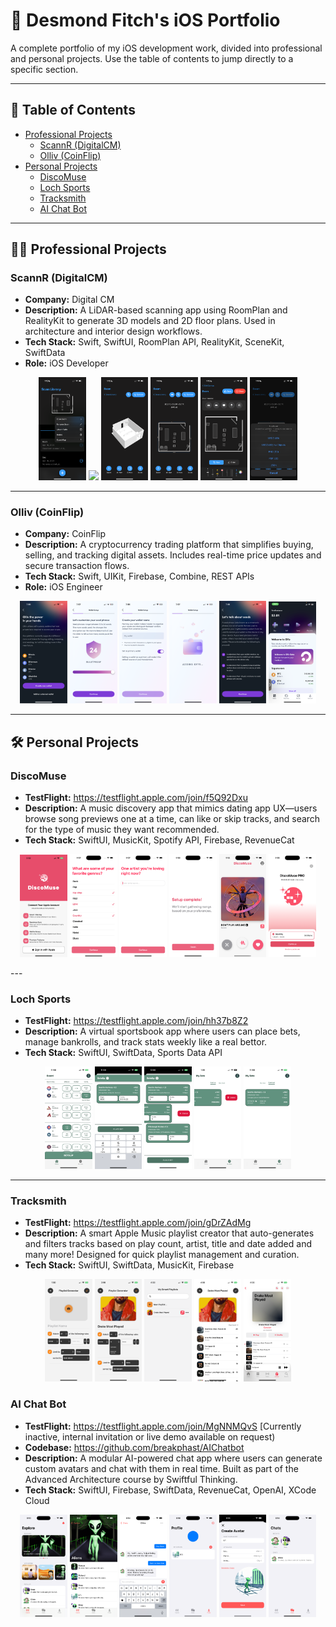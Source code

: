 # 📁 Desmond Fitch's iOS Portfolio

A complete portfolio of my iOS development work, divided into professional and personal projects. Use the table of contents to jump directly to a specific section.

---

## 📌 Table of Contents
- [Professional Projects](#professional-projects)
  - [ScannR (DigitalCM)](#scannr-digital-cm)
  - [Olliv (CoinFlip)](#olliv-coinflip)
- [Personal Projects](#personal-projects)
  - [DiscoMuse](#discomuse)
  - [Loch Sports](#loch-sports)
  - [Tracksmith](#tracksmith)
  - [AI Chat Bot](#ai-chat-bot)

---

## 🧑‍💼 Professional Projects

### ScannR (DigitalCM)
- **Company:** Digital CM  
- **Description:** A LiDAR-based scanning app using RoomPlan and RealityKit to generate 3D models and 2D floor plans. Used in architecture and interior design workflows.  
- **Tech Stack:** Swift, SwiftUI, RoomPlan API, RealityKit, SceneKit, SwiftData  
- **Role:** iOS Developer

<p align="center">
  <img src="screenshots/scannr7.PNG" width="15%" />
  <img src="screenshots/scannr1.PNG" width="15%" />
  <img src="screenshots/scannr6.PNG" width="15%" />
  <img src="screenshots/scannr4.PNG" width="15%" />
  <img src="screenshots/scannr3.PNG" width="15%" />
  <img src="screenshots/scannr2.PNG" width="15%" />
</p>

---

### Olliv (CoinFlip)
- **Company:** CoinFlip  
- **Description:** A cryptocurrency trading platform that simplifies buying, selling, and tracking digital assets. Includes real-time price updates and secure transaction flows.  
- **Tech Stack:** Swift, UIKit, Firebase, Combine, REST APIs  
- **Role:** iOS Engineer

<p align="center">
  <img src="screenshots/coin6.PNG" width="15%" />
  <img src="screenshots/coin5.PNG" width="15%" />
  <img src="screenshots/coin2.PNG" width="15%" />
  <img src="screenshots/coin1.PNG" width="15%" />
  <img src="screenshots/coin3.PNG" width="15%" />
  <img src="screenshots/coin4.PNG" width="15%" />
</p>

---

## 🛠️ Personal Projects

### DiscoMuse
- **TestFlight:** https://testflight.apple.com/join/f5Q92Dxu
- **Description:** A music discovery app that mimics dating app UX—users browse song previews one at a time, can like or skip tracks, and search for the type of music they want recommended.
- **Tech Stack:** SwiftUI, MusicKit, Spotify API, Firebase, RevenueCat
  
<p align="center">
  <img src="screenshots/disco1.PNG" width="15%" />
  <img src="screenshots/disco3.png" width="15%" />
  <img src="screenshots/disco4.png" width="15%" />
  <img src="screenshots/disco5.png" width="15%" />
  <img src="screenshots/Simulator Screenshot - iPhone 16 Pro - 2025-04-16 at 15.55.27.png" width="15%" />
  <img src="screenshots/disco6.png" width="15%" />
</p>
---

### Loch Sports
- **TestFlight:** https://testflight.apple.com/join/hh37b8Z2
- **Description:** A virtual sportsbook app where users can place bets, manage bankrolls, and track stats weekly like a real bettor.  
- **Tech Stack:** SwiftUI, SwiftData, Sports Data API
  
<p align="center">
  <img src="screenshots/loch7.PNG" width="15%" />
  <img src="screenshots/loch2.PNG" width="15%" />
  <img src="screenshots/loch6.PNG" width="15%" />
  <img src="screenshots/loch5.PNG" width="15%" />
  <img src="screenshots/loch3.PNG" width="15%" />
</p>

---

### Tracksmith
- **TestFlight:** https://testflight.apple.com/join/gDrZAdMg
- **Description:** A smart Apple Music playlist creator that auto-generates and filters tracks based on play count, artist, title and date added and many more! Designed for quick playlist management and curation.  
- **Tech Stack:** SwiftUI, SwiftData, MusicKit, Firebase

<p align="center">
  <img src="screenshots/loch1.PNG" width="15%" />
  <img src="screenshots/smith1.PNG" width="15%" />
  <img src="screenshots/smith2.PNG" width="15%" />
  <img src="screenshots/smith3.PNG" width="15%" />
  <img src="screenshots/smith4.PNG" width="15%" />
</p>

### AI Chat Bot
- **TestFlight:** https://testflight.apple.com/join/MgNNMQvS [Currently inactive, internal invitation or live demo available on request)
- **Codebase:** https://github.com/breakphast/AIChatbot
- **Description:** A modular AI-powered chat app where users can generate custom avatars and chat with them in real time. Built as part of the Advanced Architecture course by Swiftful Thinking.  
- **Tech Stack:** SwiftUI, Firebase, SwiftData, RevenueCat, OpenAI, XCode Cloud

<p align="center">
  <img src="screenshots/chat5.png" width="15%" />
  <img src="screenshots/chat2.png" width="15%" />
  <img src="screenshots/chat6.png" width="15%" />
  <img src="screenshots/chat11.png" width="15%" />
  <img src="screenshots/chat4.png" width="15%" />
  <img src="screenshots/chat8.png" width="15%" />
</p>

